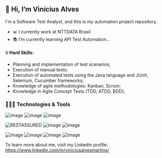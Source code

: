 ## 👋 Hi, I’m Vinícius Alves

I'm a Software Test Analyst, and this is my automation project repository.

- 📊 I currently work at NTTDATA Brasil
- 📚 I’m currently learning API Test Automation...

#### 💡 Hard Skills:
- Planning and implementation of test scenarios;
- Execution of manual tests;
- Execution of automated tests using the Java language and JUnit, Selenium, Cucumber frameworks;
- Knowledge of agile methodologies: Kanban, Scrum;
- Knowledge in Agile Concept Tests (TDD, ATDD, BDD);

### 🚀👩‍💻 Technologies & Tools
![image](https://user-images.githubusercontent.com/108882560/177828468-7627af2c-3784-40e2-9468-8b81ca34c8f9.png)
![image](https://user-images.githubusercontent.com/108882560/177828694-02d739c8-f649-4fb8-9734-b9dad2b03c84.png)
![image](https://user-images.githubusercontent.com/108882560/177828797-63612075-002c-49f9-85fd-66c1dc491d63.png)

![RESTASSURED](https://img.shields.io/badge/RESTASSURED-green?style=for-the-badge)
![image](https://user-images.githubusercontent.com/108882560/177828658-be5ca514-ab19-440f-b8de-05a61a27d035.png)
![image](https://user-images.githubusercontent.com/108882560/177828888-532ecfad-60d0-4597-af2e-6a68dac4f9fb.png)

![image](https://user-images.githubusercontent.com/108882560/177829037-e35eb785-8cd7-4d48-863a-3adf81c3a758.png)
![image](https://user-images.githubusercontent.com/108882560/177829050-895c926b-2c10-415e-943f-28d1209ec446.png)
![image](https://user-images.githubusercontent.com/108882560/177829081-263b775a-1326-4355-a8c7-cdd4a297cfd3.png)
![image](https://user-images.githubusercontent.com/108882560/177829150-7f0034c7-701f-46d2-834c-18fb70799fce.png)

To learn more about me, visit my Linkedin profile: https://www.linkedin.com/in/viniciusalvesmartins/

<!---
QA-Vinicius/QA-Vinicius is a ✨ special ✨ repository because its `README.md` (this file) appears on your GitHub profile.
You can click the Preview link to take a look at your changes.
--->
